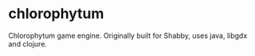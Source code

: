 chlorophytum
============

Chlorophytum game engine. Originally built for Shabby, uses java, libgdx and clojure.
